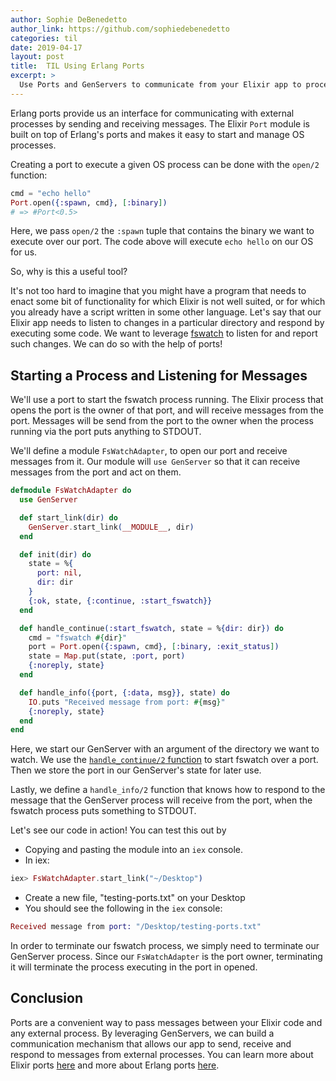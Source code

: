 ```yaml
---
author: Sophie DeBenedetto
author_link: https://github.com/sophiedebenedetto
categories: til
date: 2019-04-17
layout: post
title:  TIL Using Erlang Ports
excerpt: >
  Use Ports and GenServers to communicate from your Elixir app to processes running outside the Erlang VM.
---
```


Erlang ports provide us an interface for communicating with external processes by sending and receiving messages. The Elixir `Port` module is built on top of Erlang's ports and makes it easy to start and manage OS processes.

Creating a port to execute a given OS process can be done with the `open/2` function:

```elixir
cmd = "echo hello"
Port.open({:spawn, cmd}, [:binary])
# => #Port<0.5>
```

Here, we pass `open/2` the `:spawn` tuple that contains the binary we want to execute over our port. The code above will execute `echo hello` on our OS for us.

So, why is this a useful tool?

It's not too hard to imagine that you might have a program that needs to enact some bit of functionality for which Elixir is not well suited, or for which you already have a script written in some other language. Let's say that our Elixir app needs to listen to changes in a particular directory and respond by executing some code. We want to leverage [fswatch](https://github.com/emcrisostomo/fswatch) to listen for and report such changes. We can do so with the help of ports!

## Starting a Process and Listening for Messages

We'll use a port to start the fswatch process running. The Elixir process that opens the port is the owner of that port, and will receive messages from the port. Messages will be send from the port to the owner when the process running via the port puts anything to STDOUT.

We'll define a module `FsWatchAdapter`, to open our port and receive messages from it. Our module will `use GenServer` so that it can receive messages from the port and act on them.

```elixir
defmodule FsWatchAdapter do
  use GenServer

  def start_link(dir) do
    GenServer.start_link(__MODULE__, dir)
  end

  def init(dir) do
    state = %{
      port: nil,
      dir: dir
    }
    {:ok, state, {:continue, :start_fswatch}}
  end

  def handle_continue(:start_fswatch, state = %{dir: dir}) do
    cmd = "fswatch #{dir}"
    port = Port.open({:spawn, cmd}, [:binary, :exit_status])
    state = Map.put(state, :port, port)
    {:noreply, state}
  end

  def handle_info({port, {:data, msg}}, state) do
    IO.puts "Received message from port: #{msg}"
    {:noreply, state}
  end
end
```

Here, we start our GenServer with an argument of the directory we want to watch. We use the [`handle_continue/2` function](https://elixirschool.com/blog/til-genserver-handle-continue/) to start fswatch over a port. Then we store the port in our GenServer's state for later use.

Lastly, we define a `handle_info/2` function that knows how to respond to the message that the GenServer process will receive from the port, when the fswatch process puts something to STDOUT.

Let's see our code in action! You can test this out by

* Copying and pasting the module into an `iex` console.
* In iex:

```elixir
iex> FsWatchAdapter.start_link("~/Desktop")
```

* Create a new file, "testing-ports.txt" on your Desktop
* You should see the following in the `iex` console:

```elixir
Received message from port: "/Desktop/testing-ports.txt"
```

In order to terminate our fswatch process, we simply need to terminate our GenServer process. Since our `FsWatchAdapter` is the port owner, terminating it will terminate the process executing in the port in opened.

## Conclusion

Ports are a convenient way to pass messages between your Elixir code and any external process. By leveraging GenServers, we can build a communication mechanism that allows our app to send, receive and respond to messages from external processes. You can learn more about Elixir ports [here](https://hexdocs.pm/elixir/Port.html) and more about Erlang ports [here](http://erlang.org/doc/reference_manual/ports.html).
